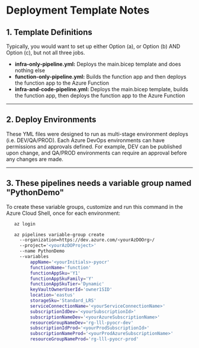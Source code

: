 # Deployment Template Notes

## 1. Template Definitions

Typically, you would want to set up either Option (a), or Option (b) AND Option (c), but not all three jobs.

- **infra-only-pipeline.yml:** Deploys the main.bicep template and does nothing else
- **function-only-pipeline.yml:** Builds the function app and then deploys the function app to the Azure Function
- **infra-and-code-pipeline.yml:** Deploys the main.bicep template, builds the function app, then deploys the function app to the Azure Function

---

## 2. Deploy Environments

These YML files were designed to run as multi-stage environment deploys (i.e. DEV/QA/PROD). Each Azure DevOps environments can have permissions and approvals defined. For example, DEV can be published upon change, and QA/PROD environments can require an approval before any changes are made.

---

## 3. These pipelines needs a variable group named "PythonDemo"

To create these variable groups, customize and run this command in the Azure Cloud Shell, once for each environment:

``` bash
   az login

   az pipelines variable-group create 
     --organization=https://dev.azure.com/<yourAzDOOrg>/ 
     --project='<yourAzDOProject>' 
     --name PythonDemo 
     --variables 
         appName='<yourInitials>-pyocr' 
         functionName='function'
         functionAppSku='Y1'
         functionAppSkuFamily='Y'
         functionAppSkuTier='Dynamic'
         keyVaultOwnerUserId='owner1SID'
         location='eastus' 
         storageSku='Standard_LRS'
         serviceConnectionName='<yourServiceConnectionName>' 
         subscriptionIdDev='<yourSubscriptionId>' 
         subscriptionNameDev='<yourAzureSubscriptionName>' 
         resourceGroupNameDev='rg-lll-pyocr-dev'
         subscriptionIdProd='<yourProdSubscriptionId>' 
         subscriptionNameProd='<yourProdAzureSubscriptionName>' 
         resourceGroupNameProd='rg-lll-pyocr-prod'
```

